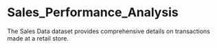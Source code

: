 # Sales_Performance_Analysis
The Sales Data dataset provides comprehensive details on transactions made at a retail store.
